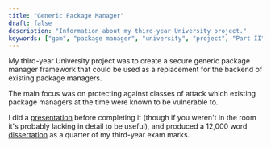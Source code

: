 ```yaml
---
title: "Generic Package Manager"
draft: false
description: "Information about my third-year University project."
keywords: ["gpm", "package manager", "university", "project", "Part II"]
---
```

My third-year University project was to create a secure generic package manager framework that could be used as a replacement for the backend of existing package managers.

The main focus was on protecting against classes of attack which existing package managers at the time were known to be vulnerable to.

I did a [presentation](/gpm_preview_presentation.pdf) before completing it (though if you weren't in the room it's probably lacking in detail to be useful), and produced a 12,000 word [dissertation](/gpm_dissertation.pdf) as a quarter of my third-year exam marks.